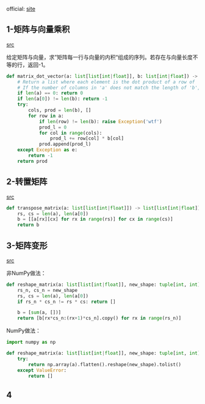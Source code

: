 
official: [site](https://www.deep-ml.com/)

## 1-矩阵与向量乘积

[src](https://www.deep-ml.com/problems/1)

给定矩阵与向量，求”矩阵每一行与向量的内积“组成的序列。若存在与向量长度不等的行，返回-1。

```python
def matrix_dot_vector(a: list[list[int|float]], b: list[int|float]) -> list[int|float]:
	# Return a list where each element is the dot product of a row of 'a' with 'b'.
	# If the number of columns in 'a' does not match the length of 'b', return -1.
	if len(a) == 0: return 0
	if len(a[0]) != len(b): return -1
	try:
		cols, prod = len(b), []
		for row in a:
			if len(row) != len(b): raise Exception('wtf')
			prod_l = 0
			for col in range(cols):
				prod_l += row[col] * b[col]
			prod.append(prod_l)
	except Exception as e:
		return -1
	return prod
```

## 2-转置矩阵

[src](https://www.deep-ml.com/problems/2)

```python
def transpose_matrix(a: list[list[int|float]]) -> list[list[int|float]]:
    rs, cs = len(a), len(a[0])
    b = [[a[rx][cx] for rx in range(rs)] for cx in range(cs)]
	return b
```

## 3-矩阵变形

[src](https://www.deep-ml.com/problems/3)

非NumPy做法：

```python
def reshape_matrix(a: list[list[int|float]], new_shape: tuple[int, int]) -> list[list[int|float]]:
    rs_n, cs_n = new_shape
    rs, cs = len(a), len(a[0])
    if rs_n * cs_n != rs * cs: return []

    b = [sum(a, [])]
    return [b[rx*cs_n:(rx+1)*cs_n].copy() for rx in range(rs_n)]
```

NumPy做法：

```python
import numpy as np

def reshape_matrix(a: list[list[int|float]], new_shape: tuple[int, int]) -> list[list[int|float]]:
    try:
        return np.array(a).flatten().reshape(new_shape).tolist()
    except ValueError:
        return []
```

## 4